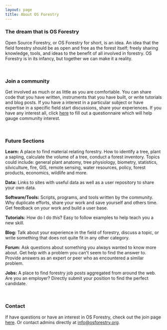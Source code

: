 ```yaml
---
layout: page
title: About OS Forestry
---
```


### The dream that is OS Forestry

Open Source Forestry, or OS Forestry for short, is an idea. An idea that the field forestry should be as open and free as the forest itself; freely sharing knowledge, tools, and ideas to the benefit of all involved in forestry. OS Forestry is in its infancy, but together we can make it a reality.

<br>

### Join a community

Get involved as much or as little as you are comfortable. You can share code that you have written, instruments that you have built, or write tutorials and blog posts. If you have a interest in a particular subject or have expertise in a specific field start discussions, share your experiences. If you have any interest all, click [here](/join) to fill out a questionnaire which will help gauge community interest.

<br>

### Future Sections

**Learn:** A place to find material relating forestry. How to identify a tree, plant a sapling, calculate the volume of a tree, conduct a forest inventory. Topics could include: general plant anatomy, tree physiology, biometry, statistics, silviculture, fire, GIS, remote sensing, water resources, policy, forest products, economics, wildlife and more.

**Data:** Links to sites with useful data as well as a user repository to share your own data.

**Software/Tools:** Scripts, programs, and tools written by the community. Why duplicate efforts, share your work and save yourself and others time. Get feedback on your work and build a user base.

**Tutorials:** How do I do *this*? Easy to follow examples to help teach you a new skill. 

**Blog:** Talk about your experience in the field of forestry, discuss a topic, or write something that does not quite fit in any other category.

**Forum:** Ask questions about something you always wanted to know more about. Get help with a problem you can't seem to find the answer to. Provide answers as an expert or peer who as encountered a similar problem.

**Jobs:** A place to find forestry job posts aggregated from around the web. Are you an employer? Directly submit your position to find the perfect candidate.

<br>

### Contact

If have questions or have an interest in OS Forestry, check out the join page [here](/join). Or contact admins directly at [info@osforestry.org](mailto:info@osforestry.org).
